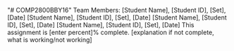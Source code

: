 "# COMP2800BBY16" 
Team Members:
[Student Name], [Student ID], [Set], [Date]
[Student Name], [Student ID], [Set], [Date]
[Student Name], [Student ID], [Set], [Date]
[Student Name], [Student ID], [Set], [Date]
This assignment is [enter percent]% complete.
[explanation if not complete, what is working/not
working]
